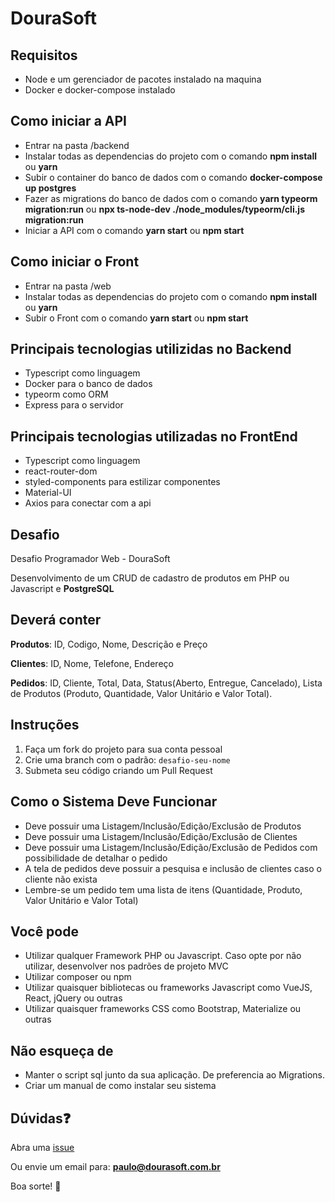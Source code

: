 # DouraSoft


## Requisitos

 - Node e um gerenciador de pacotes instalado na maquina
 - Docker e docker-compose instalado

## Como iniciar a API

 - Entrar na pasta /backend
 - Instalar todas as dependencias do projeto com o comando **npm install** ou **yarn**
 - Subir o container do banco de dados com o comando **docker-compose up postgres**
 - Fazer as migrations do banco de dados com o comando **yarn typeorm migration:run** ou **npx ts-node-dev ./node_modules/typeorm/cli.js migration:run**
 - Iniciar a API com o comando **yarn start** ou **npm start**

## Como iniciar o Front

 - Entrar na pasta /web
 - Instalar todas as dependencias do projeto com o comando **npm install** ou **yarn**
 - Subir o Front com o comando **yarn start** ou **npm start**

## Principais tecnologias utilizidas no Backend

 - Typescript como linguagem
 - Docker para o banco de dados
 - typeorm como ORM
 - Express para o servidor
 
## Principais tecnologias utilizadas no FrontEnd

 - Typescript como linguagem
 - react-router-dom 
 - styled-components para estilizar componentes
 - Material-UI 
 - Axios para conectar com a api

## Desafio

Desafio Programador Web - DouraSoft

Desenvolvimento de um CRUD de cadastro de produtos em PHP ou Javascript e **PostgreSQL**

## Deverá conter
**Produtos**: ID, Codigo, Nome, Descrição e Preço

**Clientes**: ID, Nome, Telefone, Endereço

**Pedidos**: ID, Cliente, Total, Data, Status(Aberto, Entregue, Cancelado), Lista de Produtos (Produto, Quantidade, Valor Unitário e Valor Total).

## Instruções

1. Faça um fork do projeto para sua conta pessoal
2. Crie uma branch com o padrão: `desafio-seu-nome`
3. Submeta seu código criando um Pull Request

## Como o Sistema Deve Funcionar

 - Deve possuir uma Listagem/Inclusão/Edição/Exclusão de Produtos
 - Deve possuir uma Listagem/Inclusão/Edição/Exclusão de Clientes
 - Deve possuir uma Listagem/Inclusão/Edição/Exclusão de Pedidos com possibilidade de detalhar o pedido
 - A tela de pedidos deve possuir a pesquisa e inclusão de clientes caso o cliente não exista
 - Lembre-se um pedido tem uma lista de itens (Quantidade, Produto, Valor Unitário e Valor Total)

## Você pode

- Utilizar qualquer Framework PHP ou Javascript. Caso opte por não utilizar, desenvolver nos padrões de projeto MVC
- Utilizar composer ou npm
- Utilizar quaisquer bibliotecas ou frameworks Javascript como VueJS, React, jQuery ou outras
- Utilizar quaisquer frameworks CSS como Bootstrap, Materialize ou outras

## Não esqueça de

- Manter o script sql junto da sua aplicação. De preferencia ao Migrations.
- Criar um manual de como instalar seu sistema

## Dúvidas:question:

Abra uma [issue](https://github.com/paulop/dourasoft/issues/new)

Ou envie um email para: **paulo@dourasoft.com.br**

Boa sorte! :muscle:
